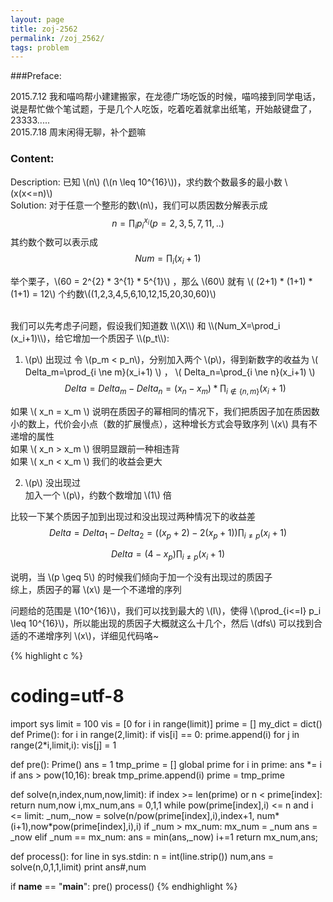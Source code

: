 ```yaml
---
layout: page
title: zoj-2562
permalink: /zoj_2562/
tags: problem
---
```


<script type="text/javascript" src="http://cdn.mathjax.org/mathjax/latest/MathJax.js?config=default"></script>

###Preface:

2015.7.12 我和喵呜帮小建建搬家，在龙德广场吃饭的时候，喵呜接到同学电话，说是帮忙做个笔试题，于是几个人吃饭，吃着吃着就拿出纸笔，开始敲键盘了，23333.....   
2015.7.18 周末闲得无聊，补个[题](http://acm.zju.edu.cn/onlinejudge/showProblem.do?problemId=1562)嘛


### Content:
Description:
已知 \\(n\\) (\\(n \leq 10^{16}\\))，求约数个数最多的最小数 \\(x(x<=n)\\)   
Solution:
对于任意一个整形的数\\(n\\)，我们可以质因数分解表示成   
$$
n=\prod_i p_i^{x_i} (p=2,3,5,7,11,..)
$$
其约数个数可以表示成   
$$
    Num=\prod_i (x_i+1)
$$

举个栗子，\\(60 = 2^{2} * 3^{1} * 5^{1}\\) ，那么 \\(60\\) 就有 \\( (2+1) * (1+1) * (1+1) = 12\\) 个约数\\((1,2,3,4,5,6,10,12,15,20,30,60)\\)   

<br>
我们可以先考虑子问题，假设我们知道数 \\(X\\) 和 \\(Num_X=\prod_i (x_i+1)\\)，给它增加一个质因子 \\(p_t\\):   

1) \\(p\\) 出现过
    令 \\(p_m < p_n\\)，分别加入两个 \\(p\\)，得到新数字的收益为 \\( Delta_m=\prod\_{i \ne m}(x_i+1) \\) ， \\( Delta_n=\prod\_{i \ne n}(x_i+1) \\)   
$$
    Delta=Delta_m-Delta_n
    =(x_n-x_m)*\prod_{i\not\in\{n,m\}}(x_i+1)
$$

如果 \\( x_n = x_m \\) 说明在质因子的幂相同的情况下，我们把质因子加在质因数小的数上，代价会小点（数的扩展慢点），这种增长方式会导致序列 \\(x\\) 具有不递增的属性   
如果 \\( x_n > x_m \\) 很明显跟前一种相违背   
如果 \\( x_n < x_m \\) 我们的收益会更大    

2) \\(p\\) 没出现过   
加入一个 \\(p\\)，约数个数增加 \\(1\\) 倍   

比较一下某个质因子加到出现过和没出现过两种情况下的收益差   
$$
Delta = Delta_1 - Delta_2 = ((x_p+2)-2(x_p+1))\prod_{i \ne p}(x_i+1)
$$

$$
Delta = (4-x_p)\prod_{i\ne p}(x_i+1)
$$

说明，当 \\(p \geq 5\\) 的时候我们倾向于加一个没有出现过的质因子   
综上，质因子的幂 \\(x\\) 是一个不递增的序列    

问题给的范围是 \\(10^{16}\\)，我们可以找到最大的 \\(I\\)，使得 \\(\prod_{i<=I} p_i \leq 10^{16}\\)，所以能出现的质因子大概就这么十几个，然后 \\(dfs\\) 可以找到合适的不递增序列 \\(x\\)，详细见代码咯~   

{% highlight c %}
# coding=utf-8
import sys
limit = 100
vis = [0 for i in range(limit)]
prime = []
my_dict = dict()
def Prime():
	for i in range(2,limit):
		if vis[i] == 0:
			prime.append(i)
			for j in range(2*i,limit,i):
				vis[j] = 1

def pre():
	Prime()
	ans = 1
	tmp_prime = []
	global prime
	for i in prime:
		ans *= i
		if ans > pow(10,16):
			break
		tmp_prime.append(i)
	prime = tmp_prime

def solve(n,index,num,now,limit):
	if index >= len(prime) or n < prime[index]:
		return num,now
	i,mx_num,ans = 0,1,1
	while pow(prime[index],i) <= n and i <= limit:
		_num,_now = solve(n/pow(prime[index],i),index+1,
			num*(i+1),now*pow(prime[index],i),i)
		if _num > mx_num:
			mx_num = _num
			ans = _now
		elif _num == mx_num:
			ans = min(ans,_now)
		i+=1
	return mx_num,ans;

def process():
	for line in sys.stdin:
		n = int(line.strip())
		num,ans = solve(n,0,1,1,limit)
		print ans#,num

if __name__ == "__main__":
	pre()
	process()
{% endhighlight %}